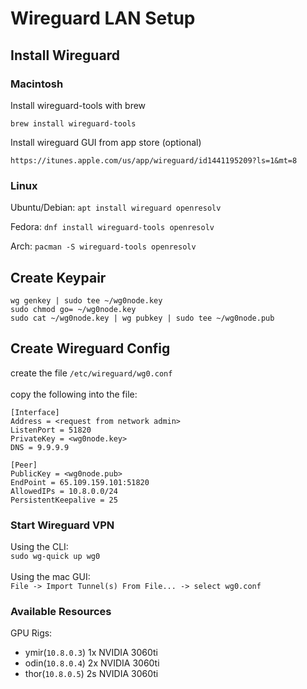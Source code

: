 # Wireguard LAN Setup

## Install Wireguard

### Macintosh

Install wireguard-tools with brew

`brew install wireguard-tools`

Install wireguard GUI from app store (optional)

`https://itunes.apple.com/us/app/wireguard/id1441195209?ls=1&mt=8`

### Linux 

Ubuntu/Debian:
`apt install wireguard openresolv`

Fedora:
`dnf install wireguard-tools openresolv`

Arch:
`pacman -S wireguard-tools openresolv`

## Create Keypair

```
wg genkey | sudo tee ~/wg0node.key
sudo chmod go= ~/wg0node.key
sudo cat ~/wg0node.key | wg pubkey | sudo tee ~/wg0node.pub
```

## Create Wireguard Config

create the file `/etc/wireguard/wg0.conf`
<br>
<br>
copy the following into the file:
```
[Interface]
Address = <request from network admin>
ListenPort = 51820
PrivateKey = <wg0node.key>
DNS = 9.9.9.9

[Peer]
PublicKey = <wg0node.pub>
EndPoint = 65.109.159.101:51820
AllowedIPs = 10.8.0.0/24
PersistentKeepalive = 25
```
### Start Wireguard VPN
Using the CLI:
<br>
`sudo wg-quick up wg0`
<br>
<br>
Using the mac GUI:
<br>
`File -> Import Tunnel(s) From File... -> select wg0.conf`


### Available Resources
GPU Rigs:
- ymir(`10.8.0.3`) 1x NVIDIA 3060ti
- odin(`10.8.0.4`) 2x NVIDIA 3060ti
- thor(`10.8.0.5`) 2s NVIDIA 3060ti
